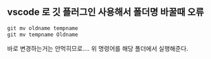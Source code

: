## vscode 로 깃 플러그인 사용해서 폴더명 바꿀때 오류


```jsx
git mv oldname tempname
git mv tempname Oldname
```
 
바로 변경하는거는 안먹히므로.... 위 명령어를 해당 폴더에서 실행해준다.

